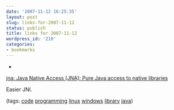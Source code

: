 ```yaml
---
date: '2007-11-12 16:25:35'
layout: post
slug: links-for-2007-11-12
status: publish
title: links for 2007-11-12
wordpress_id: '210'
categories:
- bookmarks
---
```



	
  *
		

[jna: Java Native Access (JNA): Pure Java access to native libraries](https://jna.dev.java.net/)


		

Easier JNI.


		

(tags: [code](http://del.icio.us/eob/code) [programming](http://del.icio.us/eob/programming) [linux](http://del.icio.us/eob/linux) [windows](http://del.icio.us/eob/windows) [library](http://del.icio.us/eob/library) [java](http://del.icio.us/eob/java))


	




